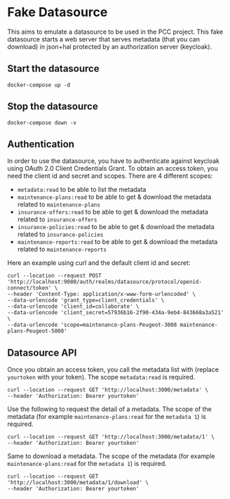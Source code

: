 # Fake Datasource
This aims to emulate a datasource to be used in the PCC project. 
This fake datasource starts a web server that serves metadata (that you can download) in json+hal protected by an authorization server (keycloak).

## Start the datasource
```shell
docker-compose up -d
``` 

## Stop the datasource
```shell
docker-compose down -v
```

## Authentication
In order to use the datasource, you have to authenticate against keycloak using OAuth 2.0 Client Credentials Grant.
To obtain an access token, you need the client id and secret and scopes. There are 4 different scopes:

- `metadata:read` to be able to list the metadata
- `maintenance-plans:read` to be able to get & download the metadata related to `maintenance-plans` 
- `insurance-offers:read` to be able to get & download the metadata related to `insurance-offers`
- `insurance-policies:read` to be able to get & download the metadata related to `insurance-policies`
- `maintenance-reports:read` to be able to get & download the metadata related to `maintenance-reports`

Here an example using curl and the default client id and secret:
```shell
curl --location --request POST 'http://localhost:9080/auth/realms/datasource/protocol/openid-connect/token' \
--header 'Content-Type: application/x-www-form-urlencoded' \
--data-urlencode 'grant_type=client_credentials' \
--data-urlencode 'client_id=collaborate' \
--data-urlencode 'client_secret=57936b16-2f90-434a-9eb4-843668a3a521' \
--data-urlencode 'scope=maintenance-plans-Peugeot-3008 maintenance-plans-Peugeot-5008'
```

## Datasource API
Once you obtain an access token, you call the metadata list with (replace `yourtoken` with your token).
The scope `metadata:read` is required.
```shell
curl --location --request GET 'http://localhost:3000/metadata' \
--header 'Authorization: Bearer yourtoken'
```

Use the following to request the detail of a metadata.
The scope of the metadata (for example `maintenance-plans:read` for the `metadata 1`) is required.
```curl
curl --location --request GET 'http://localhost:3000/metadata/1' \
--header 'Authorization: Bearer yourtoken'
```

Same to download a metadata.
The scope of the metadata (for example `maintenance-plans:read` for the `metadata 1`) is required.
```shell
curl --location --request GET 'http://localhost:3000/metadata/1/download' \
--header 'Authorization: Bearer yourtoken'
```
